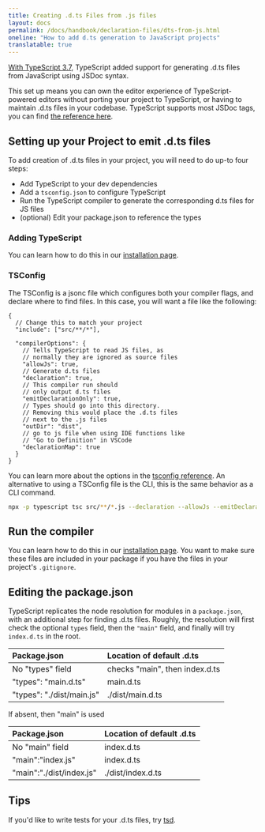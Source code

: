 ```yaml
---
title: Creating .d.ts Files from .js files
layout: docs
permalink: /docs/handbook/declaration-files/dts-from-js.html
oneline: "How to add d.ts generation to JavaScript projects"
translatable: true
---
```


[With TypeScript 3.7](/docs/handbook/release-notes/typescript-3-7.html#--declaration-and---allowjs),
TypeScript added support for generating .d.ts files from JavaScript using JSDoc syntax.

This set up means you can own the editor experience of TypeScript-powered editors without porting your project to TypeScript, or having to maintain .d.ts files in your codebase.
TypeScript supports most JSDoc tags, you can find [the reference here](/docs/handbook/type-checking-javascript-files.html#supported-jsdoc).

## Setting up your Project to emit .d.ts files

To add creation of .d.ts files in your project, you will need to do up-to four steps:

- Add TypeScript to your dev dependencies
- Add a `tsconfig.json` to configure TypeScript
- Run the TypeScript compiler to generate the corresponding d.ts files for JS files
- (optional) Edit your package.json to reference the types

### Adding TypeScript

You can learn how to do this in our [installation page](/download).

### TSConfig

The TSConfig is a jsonc file which configures both your compiler flags, and declare where to find files.
In this case, you will want a file like the following:

```jsonc tsconfig
{
  // Change this to match your project
  "include": ["src/**/*"],

  "compilerOptions": {
    // Tells TypeScript to read JS files, as
    // normally they are ignored as source files
    "allowJs": true,
    // Generate d.ts files
    "declaration": true,
    // This compiler run should
    // only output d.ts files
    "emitDeclarationOnly": true,
    // Types should go into this directory.
    // Removing this would place the .d.ts files
    // next to the .js files
    "outDir": "dist",
    // go to js file when using IDE functions like
    // "Go to Definition" in VSCode
    "declarationMap": true
  }
}
```

You can learn more about the options in the [tsconfig reference](/tsconfig).
An alternative to using a TSConfig file is the CLI, this is the same behavior as a CLI command.

```sh
npx -p typescript tsc src/**/*.js --declaration --allowJs --emitDeclarationOnly --outDir types
```

## Run the compiler

You can learn how to do this in our [installation page](/download).
You want to make sure these files are included in your package if you have the files in your project's `.gitignore`.

## Editing the package.json

TypeScript replicates the node resolution for modules in a `package.json`, with an additional step for finding .d.ts files.
Roughly, the resolution will first check the optional `types` field, then the `"main"` field, and finally will try `index.d.ts` in the root.

| Package.json              | Location of default .d.ts      |
| :------------------------ | :----------------------------- |
| No "types" field          | checks "main", then index.d.ts |
| "types": "main.d.ts"      | main.d.ts                      |
| "types": "./dist/main.js" | ./dist/main.d.ts               |

If absent, then "main" is used

| Package.json             | Location of default .d.ts |
| :----------------------- | :------------------------ |
| No "main" field          | index.d.ts                |
| "main":"index.js"        | index.d.ts                |
| "main":"./dist/index.js" | ./dist/index.d.ts         |

## Tips

If you'd like to write tests for your .d.ts files, try [tsd](https://github.com/SamVerschueren/tsd).
